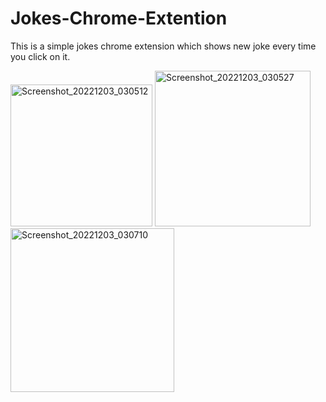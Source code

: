 # Jokes-Chrome-Extention
This is a simple jokes chrome extension which shows new joke every time you click on it.

<img width="227" alt="Screenshot_20221203_030512" src="https://user-images.githubusercontent.com/95235530/205393019-c9921111-087d-47f1-8d52-344b6fc2d31e.png">


<img width="249" alt="Screenshot_20221203_030527" src="https://user-images.githubusercontent.com/95235530/205393132-3e1da8d7-a401-4c3b-8a54-1010ff0f69a1.png">


<img width="262" alt="Screenshot_20221203_030710" src="https://user-images.githubusercontent.com/95235530/205393545-f532971a-d128-4038-8c96-87f69c9b8c20.png">

